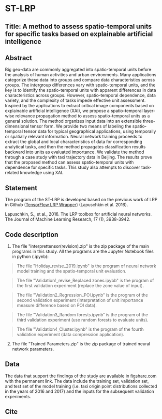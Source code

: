 # ST-LRP

## Title: A method to assess spatio-temporal units for specific tasks based on explainable artificial intelligence

## Abstract
Big geo-data are commonly aggregated into spatio-temporal units before the analysis of human activities and urban environments. Many applications categorize these data into groups and compare data characteristics across groups. The intergroup differences vary with spatio-temporal units, and the key is to identify the spatio-temporal units with apparent differences in data characteristics across groups. However, spatio-temporal dependence, data variety, and the complexity of tasks impede effective unit assessment. Inspired by the applications to extract critical image components based on explainable artificial intelligence (XAI), we propose a spatio-temporal layer-wise relevance propagation method to assess spatio-temporal units as a general solution. The method organizes input data into an extensible three-dimensional tensor form. We provide two means of labeling the spatio-temporal tensor data for typical geographical applications, using temporally or spatially relevant information. Neural network training proceeds to extract the global and local characteristics of data for corresponding analytical tasks, and then the method propagates classification results backward into units as evaluated importance. We validate the method through a case study with taxi trajectory data in Beijing. The results prove that the proposed method can assess spatio-temporal units with dependence for specific tasks. This study also attempts to discover task-related knowledge using XAI.

## Statement
The program of the ST-LRP is developed based on the previous work of LRP in Github ([TensorFlow LRP Wrapper](https://github.com/VigneshSrinivasan10/interprettensor)) (Lapuschkin et al. 2016).

Lapuschkin, S., et al., 2016. The LRP toolbox for artificial neural networks. The Journal of Machine Learning Research, 17 (1), 3938-3942.

## Code description
1. The file "interprettensor(revision).zip" is the zip package of the main programs in this study. All the programs are the Jupyter Notebook files in python (.ipynb):

>The file "Holiday_revise_2019.ipynb" is the program of neural network model training and the spatio-temporal unit evaluation.

>The file "Validation1_revise_Replaced zones.ipybb" is the program of the first validation experiment (replace the zone value of input).

>The file "Validation2_Regression_POI.ipynb" is the program of the second validation experiment (interpretation of unit importance measure difference based on POI data).

>The file "Validation3_Random forests.ipynb" is the program of the third validation experiment (use random forests to evaluate units).

>The file "Validation4_Cluster.ipynb" is the program of the fourth validation experiment (data compression application).

2. The file "Trained Parameters.zip" is the zip package of trained neural network parameters.

## Data
The data that support the findings of the study are available in [figshare.com](http://doi.org/10.6084/m9.figshare.9981314) with the permanent link. The data include the training set, validation set, and test set of the model training (i.e. taxi origin point distributions collected in the years of 2016 and 2017) and the inputs for the subsequent validation experiments.

## Cite
